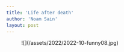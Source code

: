 ```yaml
---
title: 'Life after death'
author: 'Noam Sain'
layout: post
---
```


<figure class="wp-block-image size-full">![](/assets/2022/2022-10-funny08.jpg)</figure>
